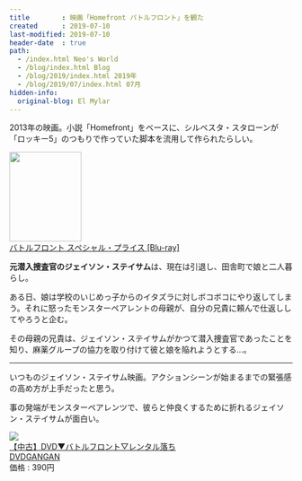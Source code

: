 ```yaml
---
title        : 映画「Homefront バトルフロント」を観た
created      : 2019-07-10
last-modified: 2019-07-10
header-date  : true
path:
  - /index.html Neo's World
  - /blog/index.html Blog
  - /blog/2019/index.html 2019年
  - /blog/2019/07/index.html 07月
hidden-info:
  original-blog: El Mylar
---
```


2013年の映画。小説「Homefront」をベースに、シルベスタ・スタローンが「ロッキー5」のつもりで作っていた脚本を流用して作られたらしい。

<div class="ad-amazon">
  <div class="ad-amazon-image">
    <a href="https://www.amazon.co.jp/dp/B011KR3TYK?tag=neos21-22&amp;linkCode=osi&amp;th=1&amp;psc=1">
      <img src="https://m.media-amazon.com/images/I/61gFWqiQs5L._SL160_.jpg" width="128" height="160">
    </a>
  </div>
  <div class="ad-amazon-info">
    <div class="ad-amazon-title">
      <a href="https://www.amazon.co.jp/dp/B011KR3TYK?tag=neos21-22&amp;linkCode=osi&amp;th=1&amp;psc=1">バトルフロント スペシャル・プライス [Blu-ray]</a>
    </div>
  </div>
</div>

**元潜入捜査官のジェイソン・ステイサム**は、現在は引退し、田舎町で娘と二人暮らし。

ある日、娘は学校のいじめっ子からのイタズラに対しボコボコにやり返してしまう。それに怒ったモンスターペアレントの母親が、自分の兄貴に頼んで仕返ししてやろうと企む。

その母親の兄貴は、ジェイソン・ステイサムがかつて潜入捜査官であったことを知り、麻薬グループの協力を取り付けて彼と娘を陥れようとする…。

-----

いつものジェイソン・ステイサム映画。アクションシーンが始まるまでの緊張感の高め方が上手だったと思う。

事の発端がモンスターペアレンツで、彼らと仲良くするために折れるジェイソン・ステイサムが面白い。

<div class="ad-rakuten">
  <div class="ad-rakuten-image">
    <a href="https://hb.afl.rakuten.co.jp/hgc/g00t7rc2.waxyc827.g00t7rc2.waxyd20d/?pc=https%3A%2F%2Fitem.rakuten.co.jp%2Fdvdgangan%2F74713-016%2F&amp;m=http%3A%2F%2Fm.rakuten.co.jp%2Fdvdgangan%2Fi%2F10063407%2F">
      <img src="https://thumbnail.image.rakuten.co.jp/@0_mall/dvdgangan/cabinet/t150/vt074713.jpg?_ex=128x128">
    </a>
  </div>
  <div class="ad-rakuten-info">
    <div class="ad-rakuten-title">
      <a href="https://hb.afl.rakuten.co.jp/hgc/g00t7rc2.waxyc827.g00t7rc2.waxyd20d/?pc=https%3A%2F%2Fitem.rakuten.co.jp%2Fdvdgangan%2F74713-016%2F&amp;m=http%3A%2F%2Fm.rakuten.co.jp%2Fdvdgangan%2Fi%2F10063407%2F">【中古】DVD▼バトルフロント▽レンタル落ち</a>
    </div>
    <div class="ad-rakuten-shop">
      <a href="https://hb.afl.rakuten.co.jp/hgc/g00t7rc2.waxyc827.g00t7rc2.waxyd20d/?pc=https%3A%2F%2Fwww.rakuten.co.jp%2Fdvdgangan%2F&amp;m=http%3A%2F%2Fm.rakuten.co.jp%2Fdvdgangan%2F">DVDGANGAN</a>
    </div>
    <div class="ad-rakuten-price">価格 : 390円</div>
  </div>
</div>
